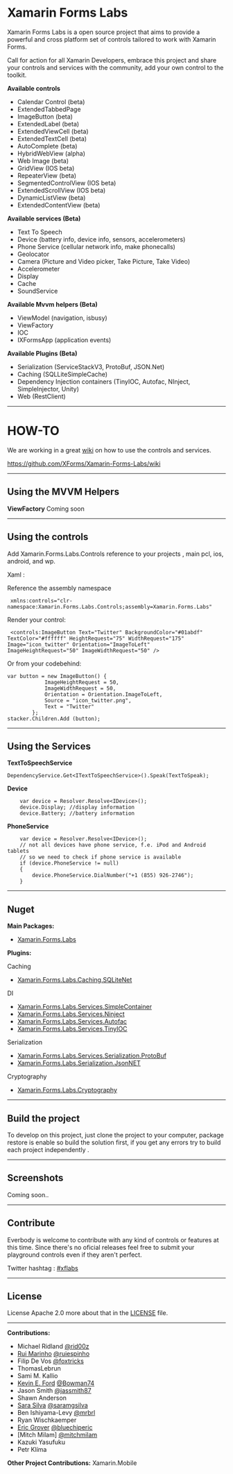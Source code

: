 Xamarin Forms Labs
=====================

Xamarin Forms Labs is a open source project that aims to provide a powerful and cross platform set of controls tailored to work with Xamarin Forms.

Call for action for all Xamarin Developers, embrace this project and share your controls and services with the community, add your own control to the toolkit.

**Available controls**

 - Calendar Control (beta)  
 - ExtendedTabbedPage  
 - ImageButton (beta)
 - ExtendedLabel (beta)
 - ExtendedViewCell (beta)
 - ExtendedTextCell (beta)
 - AutoComplete (beta)
 - HybridWebView (alpha)
 - Web Image (beta)
 - GridView (IOS beta)
 - RepeaterView (beta)
 - SegmentedControlView (IOS beta)
 - ExtendedScrollView (IOS beta)
 - DynamicListView (beta)
 - ExtendedContentView (beta)

**Available services (Beta)**

 - Text To Speech 
 - Device (battery info, device info, sensors, accelerometers)
 - Phone Service (cellular network info, make phonecalls)
 - Geolocator
 - Camera (Picture and Video picker, Take Picture, Take Video)
 - Accelerometer
 - Display
 - Cache
 - SoundService


**Available Mvvm helpers (Beta)**

 - ViewModel (navigation, isbusy)
 - ViewFactory
 - IOC
 - IXFormsApp (application events)

**Available Plugins (Beta)**
    

 - Serialization (ServiceStackV3, ProtoBuf, JSON.Net)
 - Caching (SQLLiteSimpleCache)
 - Dependency Injection containers (TinyIOC, Autofac, NInject, SimpleInjector, Unity)
 - Web (RestClient)
 
   
_________________



**HOW-TO**
======

We are working in a great [wiki][1] on how to use the controls and services. 


https://github.com/XForms/Xamarin-Forms-Labs/wiki


------------------------------------------------------------------------

Using the MVVM Helpers
-----------

**ViewFactory**
Coming soon


_________________

Using the controls
-----------


Add Xamarin.Forms.Labs.Controls reference to your projects , main pcl, ios, android, and wp.

Xaml :

Reference the assembly namespace 

     xmlns:controls="clr-namespace:Xamarin.Forms.Labs.Controls;assembly=Xamarin.Forms.Labs"

Render your control:

     <controls:ImageButton Text="Twitter" BackgroundColor="#01abdf" TextColor="#ffffff" HeightRequest="75" WidthRequest="175" Image="icon_twitter" Orientation="ImageToLeft"  ImageHeightRequest="50" ImageWidthRequest="50" />
      
Or from your codebehind:


	var button = new ImageButton() {
				ImageHeightRequest = 50,
				ImageWidthRequest = 50,
				Orientation = Orientation.ImageToLeft,
				Source = "icon_twitter.png",
				Text = "Twitter"
			};
	stacker.Children.Add (button);
	
_________________

Using the Services
-----------
**TextToSpeechService** 

	DependencyService.Get<ITextToSpeechService>().Speak(TextToSpeak);
	
**Device** 

		var device = Resolver.Resolve<IDevice>();
		device.Display; //display information
		device.Battery; //battery information

	
**PhoneService** 

	 	var device = Resolver.Resolve<IDevice>();
		// not all devices have phone service, f.e. iPod and Android tablets
		// so we need to check if phone service is available
		if (device.PhoneService != null)
		{
			device.PhoneService.DialNumber("+1 (855) 926-2746");
		}

_______________

Nuget
--------------
**Main Packages:**
 - [Xamarin.Forms.Labs](https://www.nuget.org/packages/Xamarin.Forms.Labs/)

**Plugins:**

Caching 

 - [Xamarin.Forms.Labs.Caching.SQLiteNet](https://www.nuget.org/packages/Xamarin.Forms.Labs.Caching.SQLiteNet/)

DI 

 - [Xamarin.Forms.Labs.Services.SimpleContainer](https://www.nuget.org/packages/Xamarin.Forms.Labs.Services.SimpleContainer/)
 - [Xamarin.Forms.Labs.Services.Ninject](https://www.nuget.org/packages/Xamarin.Forms.Labs.Services.Ninject/)
 - [Xamarin.Forms.Labs.Services.Autofac](https://www.nuget.org/packages/Xamarin.Forms.Labs.Services.Autofac/)
 - [Xamarin.Forms.Labs.Services.TinyIOC](https://www.nuget.org/packages/Xamarin.Forms.Labs.Services.TinyIOC/)

Serialization

 - [Xamarin.Forms.Labs.Services.Serialization.ProtoBuf](https://www.nuget.org/packages/Xamarin.Forms.Labs.Services.Serialization.ProtoBuf/)
 - [Xamarin.Forms.Labs.Serialization.JsonNET](https://www.nuget.org/packages/Xamarin.Forms.Labs.Services.Serialization.JsonNET/)

Cryptography

 - [Xamarin.Forms.Labs.Cryptography](https://www.nuget.org/packages/Xamarin.Forms.Labs.Cryptography/)
_________________

Build the project
--------------

To develop on this project, just clone the project to your computer, package restore is enable so build the solution first, if you get any errors try to build each project independently .


_________________

Screenshots
-----------
Coming soon..

__________________

Contribute
-----------

Everbody is welcome to contribute with any kind of controls or features at this time. Since there's no oficial releases feel free to submit your playground controls even if they aren't perfect. 

Twitter hashtag : [#xflabs](https://twitter.com/search?q=xflabs)
__________________

License
-----------

License Apache 2.0 more about that in the [LICENSE][2] file. 
__________________

**Contributions:**
 - Michael Ridland [@rid00z ](https://twitter.com/rid00z)
 - [Rui Marinho](http://ruimarinho.net/)  [@ruiespinho](https://twitter.com/ruiespinho)
 - Filip De Vos  [@foxtricks](https://twitter.com/foxtricks)
 - ThomasLebrun 
 - Sami M. Kallio 
 - [Kevin E. Ford](http://windingroadway.blogspot.com/) [@Bowman74](https://twitter.com/Bowman74)
 - Jason Smith [@jassmith87](https://twitter.com/jassmith87)
 - Shawn Anderson
 - [Sara Silva](saramgsilva.com) [@saramgsilva](https://twitter.com/saramgsilva)
 - Ben Ishiyama-Levy [@mrbrl](http://www.monovo.io)
 - Ryan Wischkaemper
 - [Eric Grover](http://www.ericgrover.com) [@bluechiperic](https://twitter.com/bluechiperic)
 - [Mitch Milam] [@mitchmilam](https://twitter.com/mitchmilam)
 - Kazuki Yasufuku
 - Petr Klíma

 **Other Project Contributions:**
 	Xamarin.Mobile


  [1]: https://github.com/XForms/Xamarin-Forms-Labs/wiki
  [2]: https://github.com/XForms/XForms-Toolkit/blob/master/LICENSE
